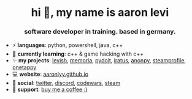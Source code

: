 <h1 align="center">hi 💫, my name is aaron levi</h1>
<h3 align="center">software developer in training. based in germany.</h3>


- ⚡ **languages**: python, powershell, java, c++
- 🌱 **currently learning**: c++ & game hacking with c++
- ✨ **my projects**: [levish](https://github.com/aaronlyy/levish), [memoria](https://github.com/aaronlyy/memoria), [pydoit](https://github.com/aaronlyy/pydoit), [iratus](https://github.com/aaronlyy/iratus), [anonpy](https://github.com/aaronlyy/anonpy), [steamprofile](https://github.com/aaronlyy/steamprofile), [onetappy](https://github.com/aaronlyy/onetappy)
- 💻 **website**: [aaronlyy.github.io](https://aaronlyy.github.io)
- 🥑 **social**: [twitter](https://twitter.com/levizepam), [discord](https://discord.gg/MAWuYaRBcY), [codewars](https://www.codewars.com/users/aaronlyy), [steam](https://steamcommunity.com/id/speedkonsum)
- 🙏 **support**: [buy me a coffee :)](https://www.buymeacoffee.com/aaronlyy)


<!--- <img align="center">[![My GitHub Stats](https://github-readme-stats.vercel.app/api/?username=aaronlyy&count_private=true&theme=tokyonight&showicons=true)]()</img> --->
<!--- <img align="center" src="https://github-readme-stats.anuraghazra1.vercel.app/api/top-langs/?username=aaronlyy" /> --->
